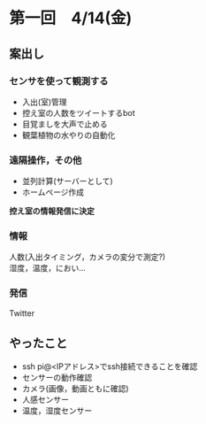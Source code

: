 # 第一回　4/14(金)

## 案出し
### センサを使って観測する
* 入出(室)管理  
* 控え室の人数をツイートするbot  
* 目覚ましを大声で止める  
* 観葉植物の水やりの自動化  

### 遠隔操作，その他
* 並列計算(サーバーとして)  
* ホームページ作成  

**控え室の情報発信に決定**  
### 情報
人数(入出タイミング，カメラの変分で測定?)  
湿度，温度，におい...  

### 発信
Twitter  

## やったこと
* ssh pi@<IPアドレス>でssh接続できることを確認  
* センサーの動作確認  
* カメラ(画像，動画ともに確認)  
* 人感センサー  
* 温度，湿度センサー  
